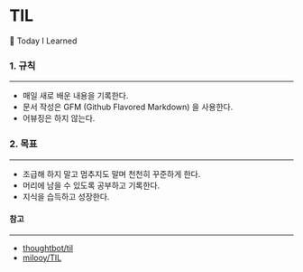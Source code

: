 # TIL
📝 Today I Learned 


### 1. 규칙
- - - 
- 매일 새로 배운 내용을 기록한다.
- 문서 작성은  GFM (Github Flavored Markdown) 을 사용한다.
- 어뷰징은 하지 않는다.

### 2. 목표
- - - 
- 조급해 하지 말고 멈추지도 말며 천천히 꾸준하게 한다.
- 머리에 남을 수 있도록 공부하고 기록한다.
- 지식을 습득하고 성장한다.

#### 참고
- - - 
- [thoughtbot/til](https://github.com/thoughtbot/til)
- [milooy/TIL](https://github.com/milooy/TIL)
